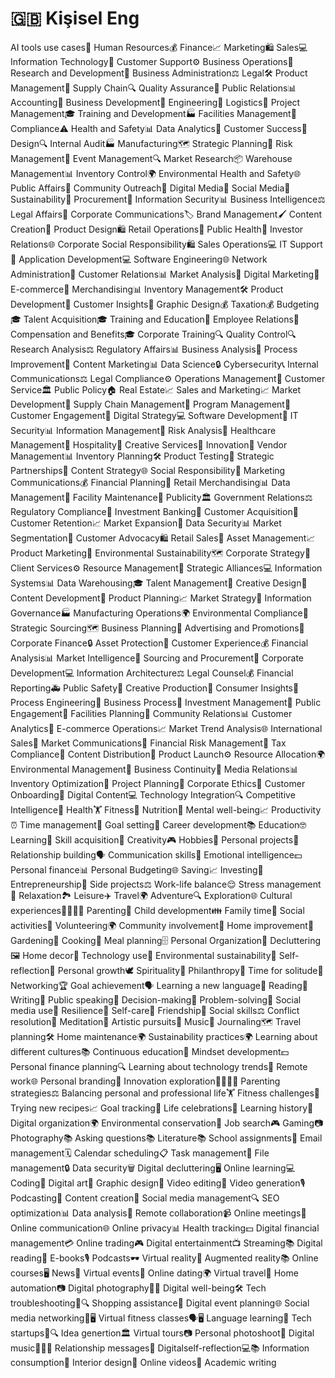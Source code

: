 # 🇬🇧 Kişisel Eng

AI tools use cases👥 Human Resources💰 Finance📈 Marketing🛍️ Sales💻 Information Technology🤝 Customer Support⚙️ Business Operations🔬 Research and Development🏢 Business Administration⚖️ Legal🛠️ Product Management🔗 Supply Chain🔍 Quality Assurance📢 Public Relations📊 Accounting🚀 Business Development🔧 Engineering🚚 Logistics📆 Project Management🎓 Training and Development🏭 Facilities Management📝 Compliance⚠️ Health and Safety📊 Data Analytics🎉 Customer Success🎨 Design🔍 Internal Audit🏭 Manufacturing🗺️ Strategic Planning🚨 Risk Management🎉 Event Management🔍 Market Research📦 Warehouse Management📊 Inventory Control🌍 Environmental Health and Safety🌐 Public Affairs🤝 Community Outreach📱 Digital Media📱 Social Media🌱 Sustainability🛒 Procurement🔐 Information Security📊 Business Intelligence⚖️ Legal Affairs📢 Corporate Communications🏷️ Brand Management🖌️ Content Creation🎨 Product Design🛍️ Retail Operations🏥 Public Health💼 Investor Relations🌐 Corporate Social Responsibility🛍️ Sales Operations💻 IT Support📱 Application Development💻 Software Engineering🌐 Network Administration🤝 Customer Relations📊 Market Analysis📱 Digital Marketing🛒 E-commerce🏬 Merchandising📊 Inventory Management🛠️ Product Development🧠 Customer Insights🎨 Graphic Design💰 Taxation💰 Budgeting🎓 Talent Acquisition🎓 Training and Education🤝 Employee Relations💼 Compensation and Benefits🎓 Corporate Training🔍 Quality Control🔍 Research Analysis⚖️ Regulatory Affairs📊 Business Analysis🔄 Process Improvement📢 Content Marketing📊 Data Science🔒 Cybersecurity📞 Internal Communications⚖️ Legal Compliance⚙️ Operations Management🤝 Customer Service🏛️ Public Policy🏠 Real Estate📈 Sales and Marketing📈 Market Development🔗 Supply Chain Management📆 Program Management🤝 Customer Engagement📱 Digital Strategy💻 Software Development🔐 IT Security📊 Information Management🚨 Risk Analysis🏥 Healthcare Management🏨 Hospitality🎨 Creative Services🚀 Innovation🤝 Vendor Management📊 Inventory Planning🛠️ Product Testing🤝 Strategic Partnerships📜 Content Strategy🌐 Social Responsibility📢 Marketing Communications💰 Financial Planning🏬 Retail Merchandising📊 Data Management🔧 Facility Maintenance📢 Publicity🏛️ Government Relations⚖️ Regulatory Compliance💼 Investment Banking🤝 Customer Acquisition🤝 Customer Retention📈 Market Expansion🔐 Data Security📊 Market Segmentation🤝 Customer Advocacy🛍️ Retail Sales🏦 Asset Management📈 Product Marketing🌱 Environmental Sustainability🗺️ Corporate Strategy🤝 Client Services⚙️ Resource Management🤝 Strategic Alliances💻 Information Systems📊 Data Warehousing🎓 Talent Management🎨 Creative Design📜 Content Development📆 Product Planning📈 Market Strategy📜 Information Governance🏭 Manufacturing Operations🌍 Environmental Compliance🔗 Strategic Sourcing🗺️ Business Planning📢 Advertising and Promotions💼 Corporate Finance🔒 Asset Protection🤝 Customer Experience💰 Financial Analysis📊 Market Intelligence🛒 Sourcing and Procurement🚀 Corporate Development💻 Information Architecture⚖️ Legal Counsel💰 Financial Reporting🚑 Public Safety🎨 Creative Production🧠 Consumer Insights🔧 Process Engineering🔄 Business Process💼 Investment Management🤝 Public Engagement🏢 Facilities Planning🤝 Community Relations📊 Customer Analytics🛒 E-commerce Operations📈 Market Trend Analysis🌐 International Sales📢 Market Communications🚨 Financial Risk Management💼 Tax Compliance📢 Content Distribution🚀 Product Launch⚙️ Resource Allocation🌍 Environmental Management🔄 Business Continuity📰 Media Relations📊 Inventory Optimization📆 Project Planning📜 Corporate Ethics🤝 Customer Onboarding📱 Digital Content💻 Technology Integration🔍 Competitive Intelligence💪 Health🏋️ Fitness🥗 Nutrition🧘 Mental well-being📈 Productivity⏰ Time management🎯 Goal setting🚀 Career development📚 Education🤓 Learning🔧 Skill acquisition🎨 Creativity🎮 Hobbies🔨 Personal projects💑 Relationship building🗣️ Communication skills🧠 Emotional intelligence💵 Personal finance📊 Personal Budgeting🌐 Saving📈 Investing🚀 Entrepreneurship🔄 Side projects⚖️ Work-life balance😌 Stress management🛀 Relaxation🏞️ Leisure✈️ Travel🌍 Adventure🔍 Exploration🌐 Cultural experiences👨‍👩‍👧‍👦 Parenting👶 Child development👪 Family time👫 Social activities🤲 Volunteering🌍 Community involvement🏡 Home improvement🌷 Gardening🍳 Cooking📅 Meal planning🗄️ Personal Organization🧹 Decluttering🖼️ Home decor🔧 Technology use🌱 Environmental sustainability🤔 Self-reflection🌱 Personal growth🕊️ Spirituality🤲 Philanthropy🧘 Time for solitude🤝 Networking🏆 Goal achievement🗣️ Learning a new language📖 Reading📝 Writing🎤 Public speaking🤔 Decision-making🧩 Problem-solving🔄 Social media use🌱 Resilience🛀 Self-care👫 Friendship👥 Social skills⚖️ Conflict resolution🧘 Meditation🎨 Artistic pursuits🎵 Music🧘 Journaling🗺️ Travel planning🛠️ Home maintenance🌍 Sustainability practices🌍 Learning about different cultures📚 Continuous education🧠 Mindset development💵 Personal finance planning🔍 Learning about technology trends🏡 Remote work🌐 Personal branding🚀 Innovation exploration👨‍👩‍👧‍👦 Parenting strategies⚖️ Balancing personal and professional life🏋️ Fitness challenges🍳 Trying new recipes📈 Goal tracking🎉 Life celebrations📜 Learning history🔄 Digital organization🌍 Environmental conservation🚀 Job search🎮 Gaming📷 Photography📚 Asking questions📚 Literature📚 School assignments📧 Email management🗓️ Calendar scheduling📋 Task management📁 File management🔒 Data security🗑️ Digital decluttering🖥️ Online learning💻 Coding🎨 Digital art🎨 Graphic design🎥 Video editing🎥 Video generation🎙️ Podcasting📝 Content creation📱 Social media management🔍 SEO optimization📊 Data analysis🤝 Remote collaboration📹 Online meetings📱 Online communication🌐 Online privacy📊 Health tracking💵 Digital financial management💳 Online trading🎮 Digital entertainment📺 Streaming📚 Digital reading📖 E-books🎙️ Podcasts🕶️ Virtual reality🔮 Augmented reality📚 Online courses🖥️ News🎉 Virtual events💑 Online dating🌍 Virtual travel🤖 Home automation📷 Digital photography📱🚫 Digital well-being🛠️ Tech troubleshooting📱🔍 Shopping assistance📅 Digital event planning🌐 Social media networking💪🖥️ Virtual fitness classes🗣️🖥️ Language learning🚀 Tech startups🚀🔍 Idea genertion🏛️ Virtual tours📷 Personal photoshoot🎵 Digital music👩‍⚕️💬 Relationship messages🤔 Digitalself-reflection💻📚 Information consumption🎨 Interior design🎥 Online videos📝 Academic writing
